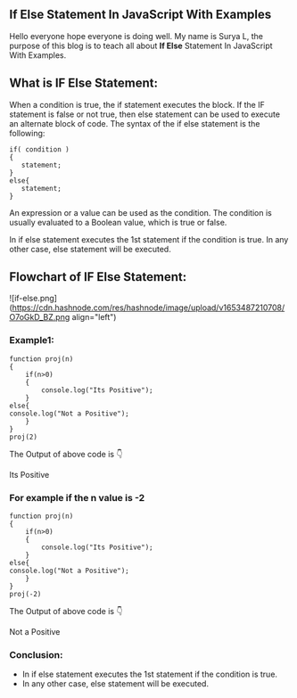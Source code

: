 ## If Else Statement In JavaScript With Examples

Hello everyone hope everyone is doing well. My name is Surya L, the purpose of this blog is to teach all about **If Else** Statement In JavaScript With Examples.

## What is IF Else Statement:
When a condition is true, the if statement executes the block. If the IF statement is false or not true, then else statement can be used to execute an alternate block of code. The syntax of the if else statement is the following:

```
if( condition )
{
   statement;
}
else{
   statement;
}
```
An expression or a value can be used as the condition. The condition is usually evaluated to a Boolean value, which is true or false.

In if else statement executes the 1st statement if the condition is true. In any other case, else statement will be executed.

## Flowchart of IF Else Statement:

![if-else.png](https://cdn.hashnode.com/res/hashnode/image/upload/v1653487210708/O7oGkD_BZ.png align="left")

### Example1:
```
function proj(n)
{
    if(n>0)
    {
        console.log("Its Positive");
    }
else{
console.log("Not a Positive");
    }
}
proj(2)
```
The Output of above code is 👇
 
Its Positive

### For example if the n value is -2

```
function proj(n)
{
    if(n>0)
    {
        console.log("Its Positive");
    }
else{
console.log("Not a Positive");
    }
}
proj(-2)
```
The Output of above code is 👇
 
Not a Positive

### Conclusion:
- In if else statement executes the 1st statement if the condition is true.
- In any other case, else statement will be executed.